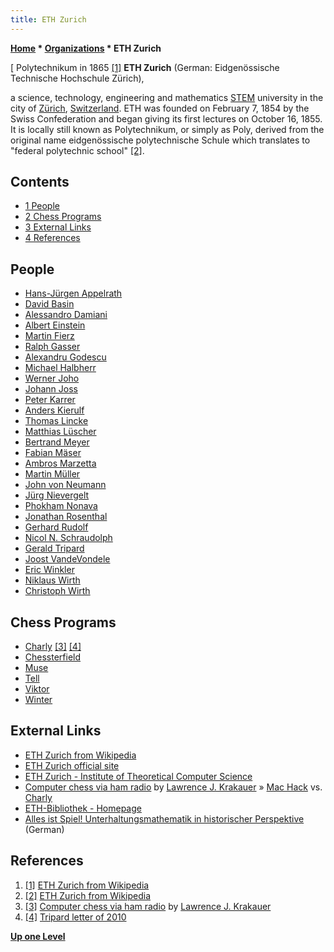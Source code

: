 ```yaml
---
title: ETH Zurich
---
```

**[Home](Home "Home") * [Organizations](Organizations "Organizations") * ETH Zurich**

\[ Polytechnikum in 1865 <a id="cite-note-1" href="#cite-ref-1">[1]</a>
**ETH Zurich** (German: Eidgenössische Technische Hochschule Zürich),

a science, technology, engineering and mathematics [STEM](https://en.wikipedia.org/wiki/Science,_technology,_engineering,_and_mathematics) university in the city of [Zürich](https://en.wikipedia.org/wiki/Z%C3%BCrich), [Switzerland](https://en.wikipedia.org/wiki/Switzerland).
ETH was founded on February 7, 1854 by the Swiss Confederation and began giving its first lectures on October 16, 1855. It is locally still known as Polytechnikum, or simply as Poly, derived from the original name eidgenössische polytechnische Schule which translates to "federal polytechnic school" <a id="cite-note-2" href="#cite-ref-2">[2]</a>.

## Contents

- [1 People](#people)
- [2 Chess Programs](#chess-programs)
- [3 External Links](#external-links)
- [4 References](#references)

## People

- [Hans-Jürgen Appelrath](Hans-J%C3%BCrgen_Appelrath "Hans-Jürgen Appelrath")
- [David Basin](Mathematician#DBasin "Mathematician")
- [Alessandro Damiani](Alessandro_Damiani "Alessandro Damiani")
- [Albert Einstein](Mathematician#AEinstein "Mathematician")
- [Martin Fierz](Martin_Fierz "Martin Fierz")
- [Ralph Gasser](Ralph_Gasser "Ralph Gasser")
- [Alexandru Godescu](index.php?title=Alexandru_Godescu&action=edit&redlink=1 "Alexandru Godescu (page does not exist)")
- [Michael Halbherr](Michael_Halbherr "Michael Halbherr")
- [Werner Joho](Werner_Joho "Werner Joho")
- [Johann Joss](Johann_Joss "Johann Joss")
- [Peter Karrer](Peter_Karrer "Peter Karrer")
- [Anders Kierulf](Anders_Kierulf "Anders Kierulf")
- [Thomas Lincke](Thomas_Lincke "Thomas Lincke")
- [Matthias Lüscher](Matthias_L%C3%BCscher "Matthias Lüscher")
- [Bertrand Meyer](Mathematician#BMeyer "Mathematician")
- [Fabian Mäser](Fabian_M%C3%A4ser "Fabian Mäser")
- [Ambros Marzetta](Ambros_Marzetta "Ambros Marzetta")
- [Martin Müller](Martin_M%C3%BCller "Martin Müller")
- [John von Neumann](John_von_Neumann "John von Neumann")
- [Jürg Nievergelt](J%C3%BCrg_Nievergelt "Jürg Nievergelt")
- [Phokham Nonava](Phokham_Nonava "Phokham Nonava")
- [Jonathan Rosenthal](Jonathan_Rosenthal "Jonathan Rosenthal")
- [Gerhard Rudolf](index.php?title=Gerhard_Rudolf&action=edit&redlink=1 "Gerhard Rudolf (page does not exist)")
- [Nicol N. Schraudolph](Nicol_N._Schraudolph "Nicol N. Schraudolph")
- [Gerald Tripard](Gerald_Tripard "Gerald Tripard")
- [Joost VandeVondele](Joost_VandeVondele "Joost VandeVondele")
- [Eric Winkler](Eric_Winkler "Eric Winkler")
- [Niklaus Wirth](https://en.wikipedia.org/wiki/Niklaus_Wirth)
- [Christoph Wirth](Christoph_Wirth "Christoph Wirth")

## Chess Programs

- [Charly](Charly "Charly") <a id="cite-note-3" href="#cite-ref-3">[3]</a> <a id="cite-note-4" href="#cite-ref-4">[4]</a>
- [Chessterfield](Chessterfield "Chessterfield")
- [Muse](Muse "Muse")
- [Tell](Tell "Tell")
- [Viktor](Viktor "Viktor")
- [Winter](Winter "Winter")

## External Links

- [ETH Zurich from Wikipedia](https://en.wikipedia.org/wiki/ETH_Zurich)
- [ETH Zurich official site](https://www.ethz.ch/en.html)
- [ETH Zurich - Institute of Theoretical Computer Science](https://www.ti.ethz.ch/index.html)
- [Computer chess via ham radio](http://ljkrakauer.com/LJK/60s/hamchess.htm) by [Lawrence J. Krakauer](Lawrence_J._Krakauer "Lawrence J. Krakauer") » [Mac Hack](Mac_Hack "Mac Hack") vs. [Charly](Charly "Charly")
- [ETH-Bibliothek - Homepage](http://www.library.ethz.ch/en)
- [Alles ist Spiel! Unterhaltungsmathematik in historischer Perspektive](http://www.library.ethz.ch/ms/Virtuelle-Ausstellungen/Alles-ist-Spiel!-Unterhaltungsmathematik-in-historischer-Perspektive) (German)

## References

1. <a id="cite-ref-1" href="#cite-note-1">[1]</a> [ETH Zurich from Wikipedia](https://en.wikipedia.org/wiki/ETH_Zurich)
1. <a id="cite-ref-2" href="#cite-note-2">[2]</a> [ETH Zurich from Wikipedia](https://en.wikipedia.org/wiki/ETH_Zurich)
1. <a id="cite-ref-3" href="#cite-note-3">[3]</a> [Computer chess via ham radio](http://ljkrakauer.com/LJK/60s/hamchess.htm) by [Lawrence J. Krakauer](Lawrence_J._Krakauer "Lawrence J. Krakauer")
1. <a id="cite-ref-4" href="#cite-note-4">[4]</a> [Tripard letter of 2010](http://ljkrakauer.com/LJK/60s/tripardltr.htm)

**[Up one Level](Organizations "Organizations")**

